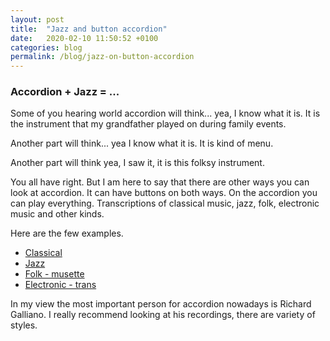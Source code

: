 ```yaml
---
layout: post
title:  "Jazz and button accordion"
date:   2020-02-10 11:50:52 +0100
categories: blog
permalink: /blog/jazz-on-button-accordion
---
```

### Accordion + Jazz = ... 
Some of you hearing world accordion will think... yea, I know what it is.
It is the instrument that my grandfather played on during family events.

Another part will think... yea I know what it is. It is kind of menu.

Another part will think yea, I saw it, it is this folksy instrument.

You all have right. But I am here to say that there are other ways you can look at accordion.
It can have buttons on both ways. On the accordion you can play everything. 
Transcriptions of classical music, jazz, folk, electronic music and other kinds.

Here are the few examples.
* [Classical](https://www.youtube.com/watch?v=eDFFUIGoBUc)
* [Jazz](https://www.youtube.com/watch?v=9hjMisX997Y)
* [Folk - musette](https://www.youtube.com/watch?v=M0nhPLhNl3E)     
* [Electronic - trans](https://youtu.be/ICxGZT3mcrQ?t=851)

In my view the most important person for accordion nowadays is Richard Galliano.
I really recommend looking at his recordings, there are variety of styles.